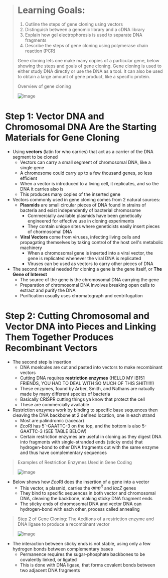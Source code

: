 > # Learning Goals:
> 1. Outline the steps of gene cloning using vectors
> 2. Distinguish between a genomic library and a cDNA library
> 3. Explain how gel electrophoresis is used to separate DNA fragments
> 4. Describe the steps of gene cloning using polymerase chain reaction (PCR)
>
> Gene cloning lets one make many copies of a particular gene, below showing the steps and goals of gene cloning. Gene cloning is used to either study DNA directly or use the DNA as a tool. It can also be used to obtain a large amount of gene product, like a specific protein.
>
> Overview of gene cloning
>
> ![image](https://github.com/MCBasterSheet/MCBasterSheet/assets/157453648/79481d78-e348-47e2-ab45-9fa3ed2d0984)

# Step 1: Vector DNA and Chromosomal DNA Are the Starting Materials for Gene Cloning
- Using **vectors** (latin for who carries) that act as a carrier of the DNA segment to be cloned
  - Vectors can carry a small segment of chromosomal DNA, like a single gene
  - A chromosome could carry up to a few thousand genes, so less efficient
  - When a vector is introduced to a living cell, it replicates, and so the DNA it carries also is
  - This produces many copies of the inserted gene
- Vectors commonly used in gene cloning comes from 2 natural sources:
  - **Plasmids** are small circular pieces of DNA found in strains of bacteria and exist independently of bacterial chromosome
    - Commercially available plasmids have been genetically engineered for effective use in cloning experiments
    - They contain unique sites where geneticists easily insert pieces of chormosomal DNA
  - **Viral Vectors** come from viruses, infecting living cells and propagating themselves by taking control of the host cell's metabolic machinery
    - When a chromosomal gene is inserted into a viral vector, the gene is replicated whenever the viral DNA is replicated
    - Viruses can be used as vectors to carry other pieces of DNA
- The second material needed for cloning a gene is the gene itself, or **The Gene of Interest**
  - The source of the gene is the chromosomal DNA carrying the gene
  - Preparation of chromosomal DNA involves breaking open cells to extract and purify the DNA
  - Purification usually uses chromatograph and centrifugation

# Step 2: Cutting Chromosomal and Vector DNA into Pieces and Linking Them Together Produces Recombinant Vectors
- The second step is insertion
  - DNA moelcules are cut and pasted into vectors to make recombinant vectors
  - Cutting DNA requires **restriction enzymes** (HELLO MY IB151 FRIENDS, YOU HAD TO DEAL WITH SO MUCH OF THIS SHIT!!!!!)
  - These enzymes, found by Arber, Smith, and Nathans are natually made by many different species of bacteria
  - Basically CRISPR cutting things ya know that protect the cell
  - These are commercially available
- Restriction enzymes work by binding to specific base sequences then cleaving the DNA backbone at 2 defined location, one in each strand
  - Most are palindromic (racecar)
  - *Eco*RI has 5`-GAATTC-3 on the top, and the bottom is also 5-GAATTC-3 (SEE TABLE BELOW)
  - Certain restriction enzymes are useful in cloning as they digest DNA into fragments with single-stranded ends (sticky ends) that hydrogen-bond to other DNA fragments cut with the same enzyme and thus have complementary sequences

> Examples of Restriction Enzymes Used in Gene Coding
>
> ![image](https://github.com/MCBasterSheet/MCBasterSheet/assets/157453648/fcac301a-7713-4c6c-9cf7-e816225a76f3)

- Below shows how *Eco*RI does the insertion of a gene into a vector
  - This vector, a plasmid, carries the *amp<sup/>R</sup>* and *lacZ* genes
  - They bind to specific sequences in both vector and chromosomal DNA, cleaving the backbone, making sticky DNA fragment ends
  - The sticky ends of chromosomal DNA and vector DNA can hydrogen-bond with each other, process called annealing

> Step 2 of Gene Cloning: The Acdtions of a restriction enzyme and DNA ligase to produce a recombinant vector
>
> ![image](https://github.com/MCBasterSheet/MCBasterSheet/assets/157453648/7257ebcd-a1da-42da-920a-aadeb4208854)

- The interaction between sticky ends is not stable, using only a few hydrogen bonds between complementary bases
  - Permanence requires the sugar-phosphate backbones to be covalently linked, or ligated
  - This is done with DNA ligase, that forms covalent bonds between two adjacent DNA fragments
